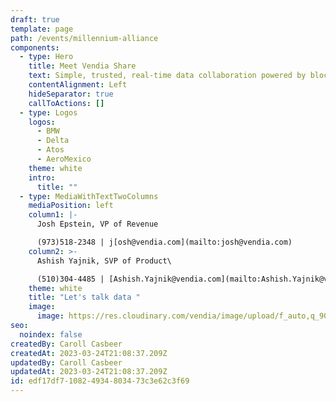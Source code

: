 ```yaml
---
draft: true
template: page
path: /events/millennium-alliance
components:
  - type: Hero
    title: Meet Vendia Share
    text: Simple, trusted, real-time data collaboration powered by blockchain
    contentAlignment: Left
    hideSeparator: true
    callToActions: []
  - type: Logos
    logos:
      - BMW
      - Delta
      - Atos
      - AeroMexico
    theme: white
    intro:
      title: ""
  - type: MediaWithTextTwoColumns
    mediaPosition: left
    column1: |-
      Josh Epstein, VP of Revenue

      (973)518-2348 | j[osh@vendia.com](mailto:josh@vendia.com)
    column2: >-
      Ashish Yajnik, SVP of Product\

      (510)304-4485 | [Ashish.Yajnik@vendia.com](mailto:Ashish.Yajnik@vendia.com)
    theme: white
    title: "Let's talk data "
    image:
      image: https://res.cloudinary.com/vendia/image/upload/f_auto,q_90/v1677268224/Website/Iso/VendiaShare_iso_lnmpta.svg
seo:
  noindex: false
createdBy: Caroll Casbeer
createdAt: 2023-03-24T21:08:37.209Z
updatedBy: Caroll Casbeer
updatedAt: 2023-03-24T21:08:37.209Z
id: edf17df7-1082-4934-8034-73c3e62c3f69
---
```

